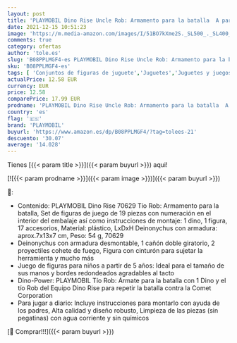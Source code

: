 ```yaml
---
layout: post
title: 'PLAYMOBIL Dino Rise Uncle Rob: Armamento para la batalla  A partir de 5 años  70629 '
date: 2021-12-15 10:51:23
image: 'https://m.media-amazon.com/images/I/51BO7kXme2S._SL500_._SL400_.jpg'
comments: true
category: ofertas
author: 'tole.es'
slug: 'B08PPLMGF4-es PLAYMOBIL Dino Rise Uncle Rob: Armamento para la batalla A...'
sku: 'B08PPLMGF4-es'
tags: [ 'Conjuntos de figuras de juguete','Juguetes','Juguetes y juegos','Muñecos y figuras','playmobil', ]
actualPrice: 12.58 EUR
currency: EUR
price: 12.58
comparePrice: 17.99 EUR
prodname: 'PLAYMOBIL Dino Rise Uncle Rob: Armamento para la batalla  A partir de 5 años  70629 '
country: 'es'
flag: '🇪🇸'
brand: 'PLAYMOBIL'
buyurl: 'https://www.amazon.es/dp/B08PPLMGF4/?tag=tolees-21'
descuento: '30.07'
average: '14.028'
---
```


Tienes [{{< param title >}}]({{< param buyurl >}}) aqui!

[![{{< param prodname >}}]({{< param image >}})]({{< param buyurl >}})

🔎:

- Contenido: PLAYMOBIL Dino Rise 70629 Tío Rob: Armamento para la batalla, Set de figuras de juego de 19 piezas con numeración en el interior del embalaje así como instrucciones de montaje: 1 dino, 1 figura, 17 accesorios, Material: plástico, LxDxH Deinonychus con armadura: aprox.7x13x7 cm, Peso: 54 g, 70629
- Deinonychus con armadura desmontable, 1 cañón doble giratorio, 2 proyectiles cohete de fuego, Figura con cinturón para sujetar la herramienta y mucho más
- Juego de figuras para niños a partir de 5 años: Ideal para el tamaño de sus manos y bordes redondeados agradables al tacto
- Dino-Power: PLAYMOBIL Tío Rob: Ármate para la batalla con 1 Dino y el tío Rob del Equipo Dino Rise para repetir la batalla contra la Comet Corporation
- Para jugar a diario: Incluye instrucciones para montarlo con ayuda de los padres, Alta calidad y diseño robusto, Limpieza de las piezas (sin pegatinas) con agua corriente y sin químicos

[🛒 Comprar!!!]({{< param buyurl >}})
